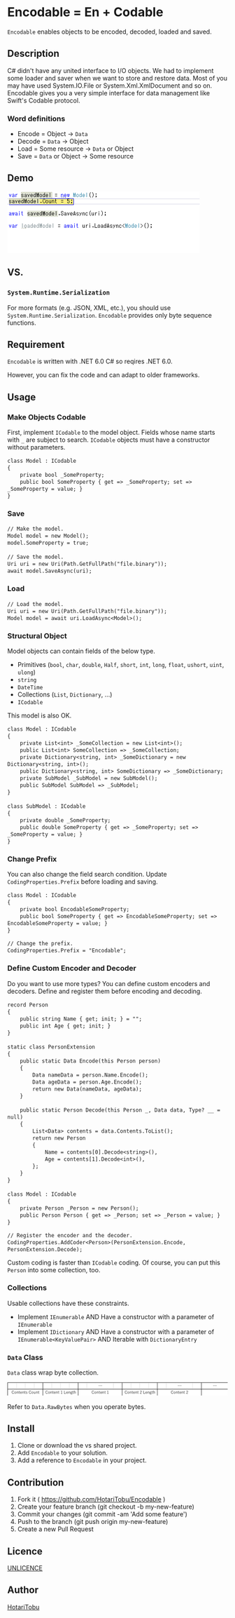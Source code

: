 Encodable = En + Codable
====

`Encodable` enables objects to be encoded, decoded, loaded and saved.

## Description

C# didn't have any united interface to I/O objects. We had to implement some loader and saver when we want to store and restore data. Most of you may have used System.IO.File or System.Xml.XmlDocument and so on. Encodable gives you a very simple interface for data management like Swift's Codable protocol.

### Word definitions

- Encode = Object -> `Data`
- Decode = `Data` -> Object
- Load = Some resource -> `Data` or Object
- Save = `Data` or Object -> Some resource

## Demo

![](img/demo.gif)

## VS. 

### `System.Runtime.Serialization`

For more formats (e.g. JSON, XML, etc.), you should use `System.Runtime.Serialization`. `Encodable` provides only byte sequence functions.

## Requirement

`Encodable` is written with .NET 6.0 C# so reqires .NET 6.0.

However, you can fix the code and can adapt to older frameworks.

## Usage

### Make Objects Codable

First, implement `ICodable` to the model object. Fields whose name starts with `_` are subject to search. `ICodable` objects must have a constructor without parameters.

```
class Model : ICodable
{
    private bool _SomeProperty;
    public bool SomeProperty { get => _SomeProperty; set => _SomeProperty = value; }
}
```

### Save

```
// Make the model.
Model model = new Model();
model.SomeProperty = true;

// Save the model.
Uri uri = new Uri(Path.GetFullPath("file.binary"));
await model.SaveAsync(uri);
```

### Load

```
// Load the model.
Uri uri = new Uri(Path.GetFullPath("file.binary"));
Model model = await uri.LoadAsync<Model>();
```

### Structural Object

Model objects can contain fields of the below type.

- Primitives (`bool`, `char`, `double`, `Half`, `short`, `int`, `long`, `float`, `ushort`, `uint`, `ulong`)
- `string`
- `DateTime`
- Collections (`List`, `Dictionary`, ...)
- `ICodable`

This model is also OK.

```
class Model : ICodable
{
    private List<int> _SomeCollection = new List<int>();
    public List<int> SomeCollection => _SomeCollection;
    private Dictionary<string, int> _SomeDictionary = new Dictionary<string, int>();
    public Dictionary<string, int> SomeDictionary => _SomeDictionary;
    private SubModel _SubModel = new SubModel();
    public SubModel SubModel => _SubModel;
}

class SubModel : ICodable
{
    private double _SomeProperty;
    public double SomeProperty { get => _SomeProperty; set => _SomeProperty = value; }
}
```

### Change Prefix

You can also change the field search condition. Update `CodingProperties.Prefix` before loading and saving.

```
class Model : ICodable
{
    private bool EncodableSomeProperty;
    public bool SomeProperty { get => EncodableSomeProperty; set => EncodableSomeProperty = value; }
}
```

```
// Change the prefix.
CodingProperties.Prefix = "Encodable";
```

### Define Custom Encoder and Decoder

Do you want to use more types? You can define custom encoders and decoders. Define and register them before encoding and decoding.

```
record Person
{
    public string Name { get; init; } = "";
    public int Age { get; init; }
}

static class PersonExtension
{
    public static Data Encode(this Person person)
    {
        Data nameData = person.Name.Encode();
        Data ageData = person.Age.Encode();
        return new Data(nameData, ageData);
    }
    
    public static Person Decode(this Person _, Data data, Type? __ = null)
    {
        List<Data> contents = data.Contents.ToList();
        return new Person
        {
            Name = contents[0].Decode<string>(),
            Age = contents[1].Decode<int>(),
        };
    }
}

class Model : ICodable
{
    private Person _Person = new Person();
    public Person Person { get => _Person; set => _Person = value; }
}
```

```
// Register the encoder and the decoder.
CodingProperties.AddCoder<Person>(PersonExtension.Encode, PersonExtension.Decode);
```

Custom coding is faster than `ICodable` coding. Of course, you can put this `Person` into some collection, too.

### Collections

Usable collections have these constraints.

- Implement `IEnumerable` AND Have a constructor with a parameter of `IEnumerable`
- Implement `IDictionary` AND Have a constructor with a parameter of `IEnumerable<KeyValuePair>` AND Iterable with `DictionaryEntry`

### `Data` Class

`Data` class wrap byte collection.

![](img/data.png)

Refer to `Data.RawBytes` when you operate bytes. 

## Install

1. Clone or download the vs shared project.
2. Add `Encodable` to your solution.
3. Add a reference to `Encodable` in your project.

## Contribution

1. Fork it ( https://github.com/HotariTobu/Encodable )
2. Create your feature branch (git checkout -b my-new-feature)
3. Commit your changes (git commit -am 'Add some feature')
4. Push to the branch (git push origin my-new-feature)
5. Create a new Pull Request

## Licence

[UNLICENCE](LICENCE)

## Author

[HotariTobu](https://github.com/HotariTobu)
